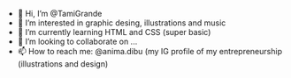 - 👋 Hi, I’m @TamiGrande
- 👀 I’m interested in graphic desing, 
illustrations and music
- 🌱 I’m currently learning HTML and CSS (super basic)
- 💞️ I’m looking to collaborate on ...
- 📫 How to reach me: @anima.dibu (my IG profile of my entrepreneurship (illustrations and design)

<!---
TamiGrande/TamiGrande is a ✨ special ✨ repository because its `README.md` (this file) appears on your GitHub profile.
You can click the Preview link to take a look at your changes.
--->
